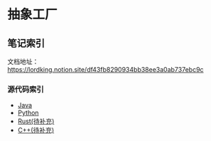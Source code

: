 # 抽象工厂

## 笔记索引

文档地址：https://lordking.notion.site/df43fb8290934bb38ee3a0ab737ebc9c

### 源代码索引

- [Java](./source-codes/java/)
- [Python](./source-codes/python/)
- [Rust(待补充)](./source-codes/rust/)
- [C++(待补充)](./source-codes/cpp/)
